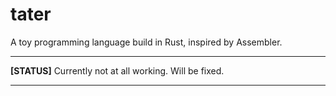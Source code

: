 # tater
A toy programming language build in Rust, inspired by Assembler.

---
**[STATUS]** Currently not at all working. Will be fixed.

---

